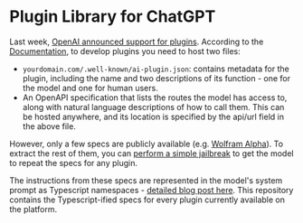 # Plugin Library for ChatGPT

Last week, [OpenAI announced support for plugins](https://openai.com/blog/chatgpt-plugins). According to the [Documentation](https://platform.openai.com/docs/plugins/introduction), to develop plugins you need to host two files:

- `yourdomain.com/.well-known/ai-plugin.json`: contains metadata for the plugin, including the name and two descriptions of its function - one for the model and one for human users.
- An OpenAPI specification that lists the routes the model has access to, along with natural language descriptions of how to call them. This can be hosted anywhere, and its location is specified by the api/url field in the above file.

However, only a few specs are publicly available (e.g. [Wolfram Alpha](https://www.wolframalpha.com/.well-known/ai-plugin.json)). To extract the rest of them, you can [perform a simple jailbreak](https://app.orchard.ink/view/jailbreaking-chatgpt-plugin-a5b73bfb776948e68c1685b4d9572a70) to get the model to repeat the specs for any plugin.

The instructions from these specs are represented in the model's system prompt as Typescript namespaces - [detailed blog post here](https://app.orchard.ink/view/jailbreaking-chatgpt-plugin-a5b73bfb776948e68c1685b4d9572a70). This repository contains the Typescript-ified specs for every plugin currently available on the platform.